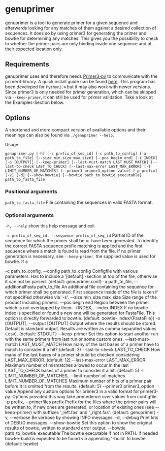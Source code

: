 # genuprimer

genuprimer is a tool to generate primer for a given sequence and afterwards looking for any matches
of them against a desired collection of sequences. It does so by using primer3 for generating the
primer and bowtie for determining any matches. This gives you the possibility to check to whether
the primer pairs are only binding inside one sequence and at their expected location only.

## Requirements

genuprimer uses and therefore needs [Primer3-py](https://libnano.github.io/primer3-py/index.html)
to communicate with the primer3-library. A quick install guide can be found 
[here](https://libnano.github.io/primer3-py/quickstart.html#requirements).
This program has been developed for `Python3.4` but it may also work with newer versions.
Since primer3 is only needed for primer generation, which can be skipped via `--keep-primer`, it
can still be used for primer validation. Take a look at the Examples-Section below.

## Options

A shortened and more compact version of available options and their meanings can also be 
found via `./genuprimer --help`.

Usage: 

`genuprimer.py [-h] [-s prefix_of_seq_id] [-c path_to_config]
                     [-a path_to_file] [--size min_size max_size]
                     [--pos begin end] [-i INDEX] [-o [OUTPUT]]
                     [--keep-primer] [--last-must-match LAST_MUST_MATCH]
                     [--last-to-check LAST_TO_CHECK]
                     [--last-max-error LAST_MAX_ERROR]
                     [-l LIMIT_NUMBER_OF_MATCHES]
                     [--primer3 primer3_option value] [-p prefix] [-v] [-d]
                     [--show-bowtie] [--bowtie path_to_bowtie_executable]
                     path_to_fasta_file`

### Positional arguments

  `path_to_fasta_file`
        File containing the sequences in valid FASTA format.
 

### Optional arguments

  `-h, --help`            show this help message and exit

  `-s prefix_of_seq_id, --sequence prefix_of_seq_id`
        Partial ID of the sequence for which the primer shall be or have been generated. To identify
        the correct FASTA sequence prefix matching is applied and the first sequence where a match
        is found is read from the file. If no primer generation is necessary, see `--keep-primer`,
        the supplied value is used for bowtie. If a 

  -c path_to_config, --config path_to_config
                        Configfile with various parameters. Has to include a
                        '[default]'-section at top of the file, otherwise it
                        can not be parsed. (default: genuprimer.conf)
  -a path_to_file, --additionalFasta path_to_file
                        An additional file containing the sequence for which
                        primer shall be generated. First sequence inside of
                        the file is taken if not specified otherwise via '-s'.
  --size min_size max_size
                        Size range of the product including primers.
  --pos begin end       Region between the primer which is not overlapped by
                        them.
  -i INDEX, --index INDEX
                        If no bowtie-index is specified or found a new one
                        will be generated for FastaFile. This option is
                        directly forwarded to bowtie. (default: bowtie-
                        index/{FastaFile})
  -o [OUTPUT], --output [OUTPUT]
                        Output where the results should be stored. Default is
                        standard output. Results are written as comma
                        separated values (.csv). (default: STDOUT)
  --keep-primer         Set this option to start another run with the same
                        primers from last run or some custom ones.
  --last-must-match LAST_MUST_MATCH
                        How many of the last bases of a primer have to match
                        to consider it a hit? (default: 3)
  --last-to-check LAST_TO_CHECK
                        How many of the last bases of a primer should be
                        checked considering LAST_MAX_ERROR. (default: 12)
  --last-max-error LAST_MAX_ERROR
                        Maximum number of mismatches allowed to occur in the
                        last LAST_TO_CHECK bases of a primer to consider it a
                        hit. (default: 5)
  -l LIMIT_NUMBER_OF_MATCHES, --limit-number-of-matches LIMIT_NUMBER_OF_MATCHES
                        Maximum number of hits of a primer pair before it is
                        omitted from the results. (default: 5)
  --primer3 primer3_option value
                        Append any custom options for primer3 in a valid
                        format for primer3-py. Options provided this way take
                        precedence over values from configfile.
  -p prefix, --primerfiles prefix
                        Prefix for the files where the primer pairs will be
                        written to, if new ones are generated, or location of
                        existing ones (see --keep-primer) with suffixes
                        '_left.fas' and '_right.fas'. (default: genuprimer)
  -v, --verbose         Be verbose by showing INFO messages.
  -d, --debug           Print lots of DEBUG messages.
  --show-bowtie         Set this option to show the original results of
                        bowtie, written to standard error output.
  --bowtie path_to_bowtie_executable
                        The bowtie executable if not in PATH. If needed
                        bowtie-build is expected to be found via appending
                        '-build' to bowtie. (default: bowtie)
